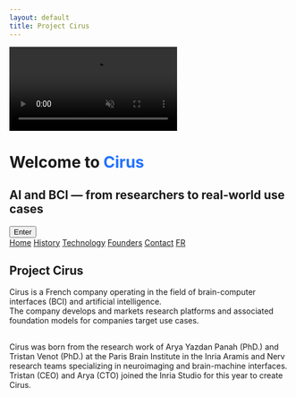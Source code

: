 ```yaml
---
layout: default
title: Project Cirus
---
```


<!-- Intro Section -->
<div id="intro" class="intro-section">
  <video autoplay muted loop playsinline id="bg-video" class="fade-video">
  <source src="{{ site.baseurl }}/assets/video/neurons.mp4" type="video/mp4">
  </video>
  <div class="intro-overlay">
    <h1>Welcome to <span style="color:#2272FF">Cirus</span></h1>
    <h2>AI and BCI — from researchers to real-world use cases</h2>
    <button onclick="scrollToMain()">Enter</button>
  </div>
</div>


<div id="main-content" class="background">
  <div class="nav-links">
    <a href="{{ site.baseurl }}/index_en.md">Home</a>
    <a href="{{ site.baseurl }}/about_en.html">History</a>
    <a href="{{ site.baseurl }}/projects_en.html">Technology</a>
    <a href="{{ site.baseurl }}/gallery_en.html">Founders</a>
    <a href="{{ site.baseurl }}/contact_en.html">Contact</a>
    <a href="{{ site.baseurl }}/index.md" class="lang-switch">FR</a>
  </div>  

  <section class="main-section scroll-animate hideable-section">
    <h1 class="fancy-text">Project Cirus</h1>
    <p class="big-desc">
      Cirus is a French company operating in the field of brain-computer interfaces (BCI) and artificial intelligence. <br>
      The company develops and markets research platforms and associated foundation models for companies target use cases.
    </p>
   </section>

  <section class="main-section scroll-animate hideable-section">
    <h1 class="fancy-text"></h1>
  </section>

   <section class="main-section scroll-animate hideable-section">
    <h1 class="fancy-text"></h1>
    <p class="big-desc">
      Cirus was born from the research work of Arya Yazdan Panah (PhD.) and Tristan Venot (PhD.) at the Paris Brain Institute in the Inria Aramis and Nerv research teams specializing in neuroimaging and brain-machine interfaces. <br>
      Tristan (CEO) and Arya (CTO) joined the Inria Studio for this year to create Cirus.
    </p>
  </section>
  <section class="main-section scroll-animate hideable-section">
    <h1 class="fancy-text"></h1>
  </section>
</div>



